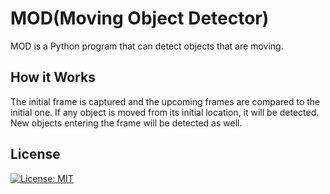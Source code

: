 # MOD(Moving Object Detector)
MOD is a Python program that can detect objects that are moving.
## How it Works 
The initial frame is captured and the upcoming frames are compared to the initial one. If any object is moved from its initial location, it will be detected. New objects entering the frame will be detected as well.

## License
[![License: MIT](https://img.shields.io/badge/License-MIT-yellow.svg)](https://opensource.org/licenses/MIT)
